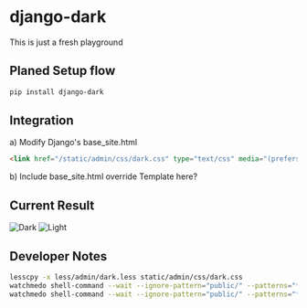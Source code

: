 # django-dark


This is just a fresh playground

## Planed Setup flow
```sh
pip install django-dark
```

## Integration

a) Modify Django's base_site.html

```html
<link href="/static/admin/css/dark.css" type="text/css" media="(prefers-color-scheme: dark)" rel="stylesheet">
```

b) Include base_site.html override Template here?

## Current Result

![Dark](https://github.com/contmp/django-dark/blob/master/demo/dark.png?raw=true)
![Light](https://github.com/contmp/django-dark/blob/master/demo/light.png?raw=true)


## Developer Notes

```sh
lesscpy -x less/admin/dark.less static/admin/css/dark.css
watchmedo shell-command --wait --ignore-pattern="public/" --patterns="*.less" -R -c "lesscpy -x less/admin/dark.less static/admin/css/dark.css"
watchmedo shell-command --wait --ignore-pattern="public/" --patterns="*.less" -R -c "lesscpy -x less/admin/dark.less static/admin/css/dark.css && python manage.py collectstatic --noinput"
```

